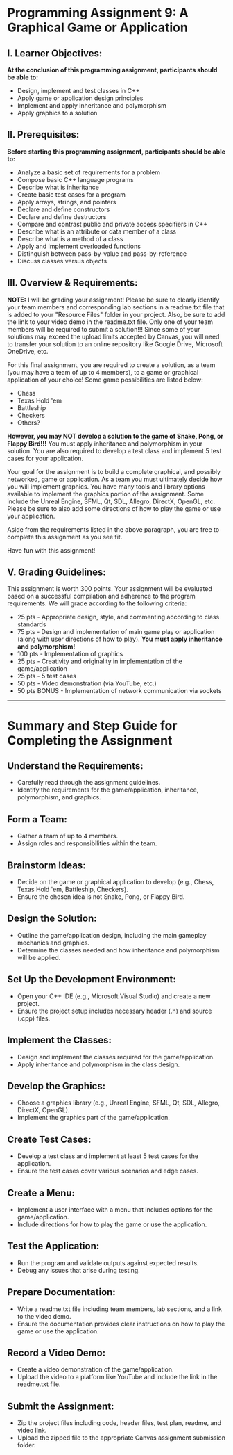 # Programming Assignment 9: A Graphical Game or Application

## I. Learner Objectives:
**At the conclusion of this programming assignment, participants should be able to:**

- Design, implement and test classes in C++
- Apply game or application design principles
- Implement and apply inheritance and polymorphism
- Apply graphics to a solution

## II. Prerequisites:
**Before starting this programming assignment, participants should be able to:**

- Analyze a basic set of requirements for a problem
- Compose basic C++ language programs
- Describe what is inheritance
- Create basic test cases for a program
- Apply arrays, strings, and pointers
- Declare and define constructors
- Declare and define destructors
- Compare and contrast public and private access specifiers in C++
- Describe what is an attribute or data member of a class
- Describe what is a method of a class
- Apply and implement overloaded functions
- Distinguish between pass-by-value and pass-by-reference
- Discuss classes versus objects

## III. Overview & Requirements:
**NOTE:** I will be grading your assignment! Please be sure to clearly identify your team members and corresponding lab sections in a readme.txt file that is added to your "Resource Files" folder in your project. Also, be sure to add the link to your video demo in the readme.txt file. Only one of your team members will be required to submit a solution!!! Since some of your solutions may exceed the upload limits accepted by Canvas, you will need to transfer your solution to an online repository like Google Drive, Microsoft OneDrive, etc.

For this final assignment, you are required to create a solution, as a team (you may have a team of up to 4 members), to a game or graphical application of your choice! Some game possibilities are listed below:
- Chess
- Texas Hold 'em
- Battleship
- Checkers
- Others?

**However, you may NOT develop a solution to the game of Snake, Pong, or Flappy Bird!!!** You must apply inheritance and polymorphism in your solution. You are also required to develop a test class and implement 5 test cases for your application.

Your goal for the assignment is to build a complete graphical, and possibly networked, game or application. As a team you must ultimately decide how you will implement graphics. You have many tools and library options available to implement the graphics portion of the assignment. Some include the Unreal Engine, SFML, Qt, SDL, Allegro, DirectX, OpenGL, etc. Please be sure to also add some directions of how to play the game or use your application.

Aside from the requirements listed in the above paragraph, you are free to complete this assignment as you see fit.

Have fun with this assignment!

## V. Grading Guidelines:
This assignment is worth 300 points. Your assignment will be evaluated based on a successful compilation and adherence to the program requirements. We will grade according to the following criteria:

- 25 pts - Appropriate design, style, and commenting according to class standards
- 75 pts - Design and implementation of main game play or application (along with user directions of how to play). **You must apply inheritance and polymorphism!**
- 100 pts - Implementation of graphics
- 25 pts - Creativity and originality in implementation of the game/application
- 25 pts - 5 test cases
- 50 pts - Video demonstration (via YouTube, etc.)
- 50 pts BONUS - Implementation of network communication via sockets

---

# Summary and Step Guide for Completing the Assignment

## Understand the Requirements:
- Carefully read through the assignment guidelines.
- Identify the requirements for the game/application, inheritance, polymorphism, and graphics.

## Form a Team:
- Gather a team of up to 4 members.
- Assign roles and responsibilities within the team.

## Brainstorm Ideas:
- Decide on the game or graphical application to develop (e.g., Chess, Texas Hold 'em, Battleship, Checkers).
- Ensure the chosen idea is not Snake, Pong, or Flappy Bird.

## Design the Solution:
- Outline the game/application design, including the main gameplay mechanics and graphics.
- Determine the classes needed and how inheritance and polymorphism will be applied.

## Set Up the Development Environment:
- Open your C++ IDE (e.g., Microsoft Visual Studio) and create a new project.
- Ensure the project setup includes necessary header (.h) and source (.cpp) files.

## Implement the Classes:
- Design and implement the classes required for the game/application.
- Apply inheritance and polymorphism in the class design.

## Develop the Graphics:
- Choose a graphics library (e.g., Unreal Engine, SFML, Qt, SDL, Allegro, DirectX, OpenGL).
- Implement the graphics part of the game/application.

## Create Test Cases:
- Develop a test class and implement at least 5 test cases for the application.
- Ensure the test cases cover various scenarios and edge cases.

## Create a Menu:
- Implement a user interface with a menu that includes options for the game/application.
- Include directions for how to play the game or use the application.

## Test the Application:
- Run the program and validate outputs against expected results.
- Debug any issues that arise during testing.

## Prepare Documentation:
- Write a readme.txt file including team members, lab sections, and a link to the video demo.
- Ensure the documentation provides clear instructions on how to play the game or use the application.

## Record a Video Demo:
- Create a video demonstration of the game/application.
- Upload the video to a platform like YouTube and include the link in the readme.txt file.

## Submit the Assignment:
- Zip the project files including code, header files, test plan, readme, and video link.
- Upload the zipped file to the appropriate Canvas assignment submission folder.

